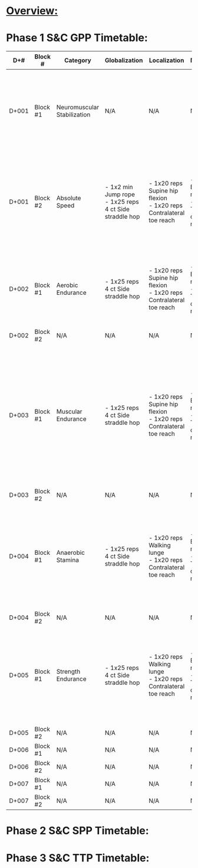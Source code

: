 # [Overview:](./S&C_overview.md)

# Phase 1 S&C GPP Timetable:

| D+# | Block #  | Category                  | Globalization | Localization | Mobilization | Activation | Realization                                                                                                                                       | Cessation |
|-------|----------|----------------------------|---------------|--------------|--------------|------------|--------------------------------------------------------------------------------------------------------------------------------------------------|-----------|
| D+001 | Block #1 | Neuromuscular Stabilization | N/A | N/A | N/A | N/A | - 4x20 reps Suspension sys plank tap w/ 30 sec rec <br> - 4x8 reps 1-Leg whips w/ 30 sec rec <br> - 3x6 reps 1-Leg squat w/ medial rotation w/ 30 sec rec | N/A |
| D+001 | Block #2 | Absolute Speed | - 1x2 min Jump rope <br> - 1x25 reps 4 ct Side straddle hop | - 1x20 reps Supine hip flexion <br> - 1x20 reps Contralateral toe reach <br> | - 1x20 reps Bend w/ reach <br> - 1x20 Trunk overhead reach | - 2x25m High-knee alt march w/ active platarflexion <br> - 2x25m High-knee kick-through <br> - 2x25m Low-hop leg extension | - 2x25m Sprint w/ 1 min rec | - 1x60 reps Calf raise <br> - 1x20 reps Seated hip rotation <br> - 1x2 min walk |
| D+002 | Block #1 | Aerobic Endurance | - 1x25 reps 4 ct Side straddle hop | - 1x20 reps Supine hip flexion <br> - 1x20 reps Contralateral toe reach <br> | - 1x20 reps Bend w/ reach <br> - 1x20 Trunk overhead reach | <br> - 3x25m High knees <br> - 3x25m Skips | - 1x30 min Zone 2 run @ 75% HRmax | - 1x60 reps Calf raise <br> - 1x20 reps Seated hip rotation <br> - 1x2 min walk |
| D+002 | Block #2 | N/A | N/A | N/A | N/A | N/A | N/A | N/A |
| D+003 | Block #1 | Muscular Endurance | - 1x25 reps 4 ct Side straddle hop <br> | - 1x20 reps Supine hip flexion <br> - 1x20 reps Contralateral toe reach <br> | - 1x20 reps Bend w/ reach <br> - 1x20 Trunk overhead reach | <br> - 3x25 reps Push ups w/ 30 sec rec <br> - 3x25m Bear crawl w/ 30 sec rec | - 3x25m Rope climb w/ 30 sec rec <br> - 3x25 reps Metronome push ups w/ 30 sec rec <br> - 3x25 reps Squats w/ 30 sec rec <br> - 3x25 reps bw hamstring curl w/ 30 sec rec <br> - 3x25 reps Supine bicycle <br> - 2x25 sec Bent-leg raise w/ 25 sec rec | - 1x60 reps Calf raise <br> - 1x20 reps Seated hip rotation <br> - 1x2 min walk |
| D+003 | Block #2 | N/A | N/A | N/A | N/A | N/A | N/A | N/A |
| D+004 | Block #1 | Anaerobic Stamina | - 1x25 reps 4 ct Side straddle hop <br> | - 1x20 reps Walking lunge <br> - 1x20 reps Contralateral toe reach <br> | - 1x20 reps Bend w/ reach <br> - 1x20 Trunk overhead reach | <br> - 3x25m Acceleration sprint w/ 30 sec rec <br> - 3x10m Shuttle run w/ 30 sec rec | - 6x30 sec run @ 90% HRmax/30 sec walk w/ 90 sec rec <br> - 3x25 reps Battle rope slams w/ 30 sec rec <br> - 3x25 reps Sledgehammer strikes w/ 30 sec rec @ RPE 6, 4 RIR | - 1x60 reps Calf raise <br> - 1x20 reps Seated hip rotation <br> - 1x2 min walk |
| D+004 | Block #2 | N/A | N/A | N/A | N/A | N/A | N/A | N/A |
| D+005 | Block #1 | Strength Endurance | - 1x25 reps 4 ct Side straddle hop <br> | - 1x20 reps Walking lunge <br> - 1x20 reps Contralateral toe reach <br> | - 1x20 reps Bend w/ reach <br> - 1x20 Trunk overhead reach | <br> - 3x25m Sandbag shoulder carry w/ 30 sec rec @ RPE 5, 5 RIR <br> - 3x10 reps Stair overhead carry w/ 30 sec rec @ RPE 5, 5 RIR | - 1x4.025 km LBE march @ 75% HRmax <br> - 3x25m Farmer's walk w/ 60 sec rec @ RPE 7, 3 RIR <br> - 3x25m Sandbag carry w/ 60 sec rec @ RPE 7, 3 RIR | - 1x60 reps Calf raise <br> - 1x20 reps Seated hip rotation <br> - 1x2 min walk |
| D+005 | Block #2 | N/A | N/A | N/A | N/A | N/A | N/A | N/A |
| D+006 | Block #1 | N/A | N/A | N/A | N/A | N/A | N/A | N/A |
| D+006 | Block #2 | N/A | N/A | N/A | N/A | N/A | N/A | N/A |
| D+007 | Block #1 | N/A | N/A | N/A | N/A | N/A | N/A | N/A |
| D+007 | Block #2 | N/A | N/A | N/A | N/A | N/A | N/A | N/A |

# Phase 2 S&C SPP Timetable:


# Phase 3 S&C TTP Timetable:

